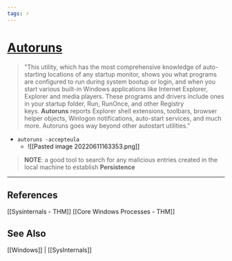 ```yaml
---
tags: ⚡
---
```


# [Autoruns](https://docs.microsoft.com/en-us/sysinternals/downloads/autoruns)

> "This utility, which has the most comprehensive knowledge of auto-starting locations of any startup monitor, shows you what programs are configured to run during system bootup or login, and when you start various built-in Windows applications like Internet Explorer, Explorer and media players. These programs and drivers include ones in your startup folder, Run, RunOnce, and other Registry keys. **Autoruns** reports Explorer shell extensions, toolbars, browser helper objects, Winlogon notifications, auto-start services, and much more. Autoruns goes way beyond other autostart utilities."

- `autoruns -accepteula`
	- ![[Pasted image 20220611163353.png]]
	
> **NOTE**: a good tool to search for any malicious entries created in the local machine to establish **Persistence**




---

## References
[[Sysinternals - THM]]
[[Core Windows Processes - THM]]

## See Also
[[Windows]] | [[SysInternals]]
